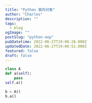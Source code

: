 ```yaml
---
title: "Python 面向对象"
author: "Charles"
description: ""
tags:
  - blog
ogImage: ""
postSlug: "python-oop"
pubDatetime: 2022-06-27T19:00:28.000Z
updatedDate: 2022-06-27T19:00:52.000Z
featured: false
draft: false
---
```


```python
class A
def a(self):
    pass
self.a()

b = A()
b.a()
```
